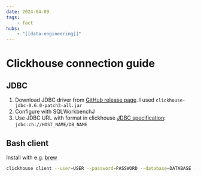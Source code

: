 ```yaml
---
date: 2024-04-09
tags:
    - fact
hubs:
    - "[[data-engineering]]"
---
```


# Clickhouse connection guide

## JDBC

1. Download JDBC driver from [GitHub release page](https://github.com/ClickHouse/clickhouse-java/releases). I used `clickhouse-jdbc-0.6.0-patch3-all.jar`
2. Configure with SQLWorkbenchJ
3. Use JDBC URL with format in clickhouse [JDBC specification](https://clickhouse.com/docs/en/integrations/java): `jdbc:ch://HOST_NAME/DB_NAME`

## Bash client

Install with e.g. [brew](https://formulae.brew.sh/cask/clickhouse)

```bash
clickhouse client --user=USER --password=PASSWORD --database=DATABASE --port=9001 --host=HOST

```


